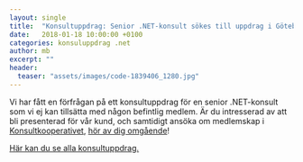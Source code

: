 ```yaml
---
layout: single
title:  "Konsultuppdrag: Senior .NET-konsult sökes till uppdrag i Göteborg"
date:   2018-01-18 10:00:00 +0100
categories: konsuluppdrag .net
author: mb
excerpt: ""
header:
  teaser: "assets/images/code-1839406_1280.jpg"
---
```

Vi har fått en förfrågan på ett konsultuppdrag för en senior .NET-konsult som vi ej kan tillsätta med någon befintlig medlem. Är du intresserad av att bli presenterad för vår kund, och samtidigt ansöka om medlemskap i [Konsultkooperativet](https://konsult.coop), [hör av dig omgående](https://konsult.coop/contact)!

[Här kan du se alla konsultuppdrag.](/blog/konsultuppdrag/)
